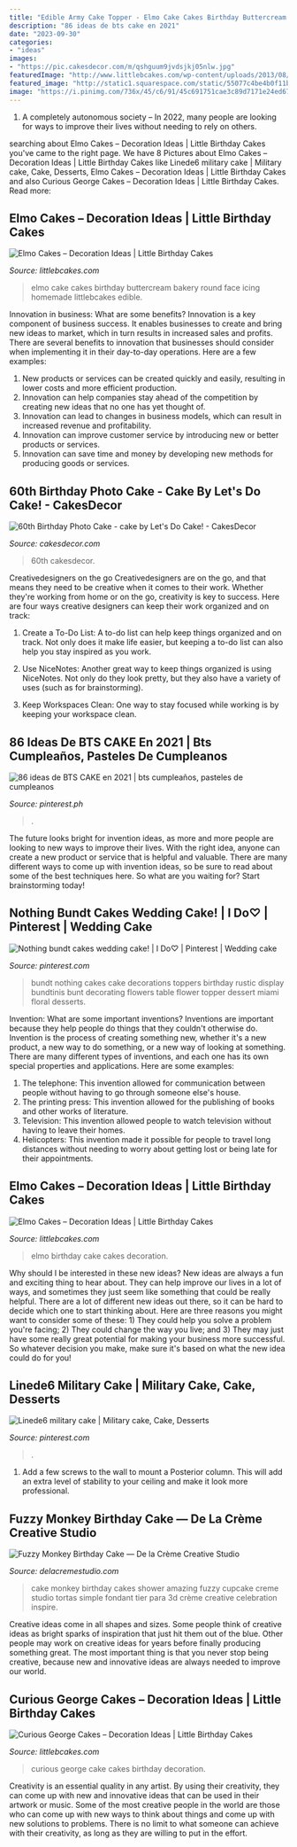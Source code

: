 ```yaml
---
title: "Edible Army Cake Topper - Elmo Cake Cakes Birthday Buttercream Bakery Round Face Icing Homemade Littlebcakes Edible"
description: "86 ideas de bts cake en 2021"
date: "2023-09-30"
categories:
- "ideas"
images:
- "https://pic.cakesdecor.com/m/qshguum9jvdsjkj05nlw.jpg"
featuredImage: "http://www.littlebcakes.com/wp-content/uploads/2013/08/Curious-George-Cake.jpg"
featured_image: "http://static1.squarespace.com/static/55077c4be4b0f11bacb25666/t/57374a190442629b019a5bfd/1463241252617/FuzzyMonkeyCake_05.jpg?format=1000w"
image: "https://i.pinimg.com/736x/45/c6/91/45c691751cae3c89d7171e24ed67c59f--miami-wedding-wedding-parties.jpg?b=t"
---
```



1. A completely autonomous society – In 2022, many people are looking for ways to improve their lives without needing to rely on others.

	

		
searching about Elmo Cakes – Decoration Ideas | Little Birthday Cakes you've came to the right page. We have 8 Pictures about Elmo Cakes – Decoration Ideas | Little Birthday Cakes like Linede6 military cake | Military cake, Cake, Desserts, Elmo Cakes – Decoration Ideas | Little Birthday Cakes and also Curious George Cakes – Decoration Ideas | Little Birthday Cakes. Read more:
		
    
## Elmo Cakes – Decoration Ideas | Little Birthday Cakes

<img loading=lazy src="http://www.littlebcakes.com/wp-content/uploads/2013/08/Pictures-of-Elmo-Cakes.jpg" onerror="this.onerror=null;this.src='https://tse1.mm.bing.net/th?id=OIP.afJum0zYWGItI5jplRnPgwHaE8&amp;pid=15.1';" alt="Elmo Cakes – Decoration Ideas | Little Birthday Cakes">

_Source: littlebcakes.com_

>elmo cake cakes birthday buttercream bakery round face icing homemade littlebcakes edible. 

	

Innovation in business: What are some benefits?
Innovation is a key component of business success. It enables businesses to create and bring new ideas to market, which in turn results in increased sales and profits. There are several benefits to innovation that businesses should consider when implementing it in their day-to-day operations. Here are a few examples: 
1) New products or services can be created quickly and easily, resulting in lower costs and more efficient production. 
2) Innovation can help companies stay ahead of the competition by creating new ideas that no one has yet thought of. 
3) Innovation can lead to changes in business models, which can result in increased revenue and profitability. 
4) Innovation can improve customer service by introducing new or better products or services. 
5) Innovation can save time and money by developing new methods for producing goods or services.

    
## 60th Birthday Photo Cake - Cake By Let&#039;s Do Cake! - CakesDecor

<img loading=lazy src="https://pic.cakesdecor.com/m/qshguum9jvdsjkj05nlw.jpg" onerror="this.onerror=null;this.src='https://tse4.mm.bing.net/th?id=OIP.U2OJ0-5UXXc6VlHdeJ19pwHaKW&amp;pid=15.1';" alt="60th Birthday Photo Cake - cake by Let&#039;s Do Cake! - CakesDecor">

_Source: cakesdecor.com_

>60th cakesdecor. 

	

Creativedesigners on the go
Creativedesigners are on the go, and that means they need to be creative when it comes to their work. Whether they're working from home or on the go, creativity is key to success. Here are four ways creative designers can keep their work organized and on track:
1. Create a To-Do List: A to-do list can help keep things organized and on track. Not only does it make life easier, but keeping a to-do list can also help you stay inspired as you work.

2. Use NiceNotes: Another great way to keep things organized is using NiceNotes. Not only do they look pretty, but they also have a variety of uses (such as for brainstorming).

3. Keep Workspaces Clean: One way to stay focused while working is by keeping your workspace clean.

    
## 86 Ideas De BTS CAKE En 2021 | Bts Cumpleaños, Pasteles De Cumpleanos

<img loading=lazy src="https://i.pinimg.com/474x/2d/4c/f8/2d4cf87e8eb7ac52c669c6b29fdfb614.jpg" onerror="this.onerror=null;this.src='https://tse3.mm.bing.net/th?id=OIP.rejtd-LPZTElzsDItk7xVQAAAA&amp;pid=15.1';" alt="86 ideas de BTS CAKE en 2021 | bts cumpleaños, pasteles de cumpleanos">

_Source: pinterest.ph_

>. 

	

The future looks bright for invention ideas, as more and more people are looking to new ways to improve their lives. With the right idea, anyone can create a new product or service that is helpful and valuable. There are many different ways to come up with invention ideas, so be sure to read about some of the best techniques here. So what are you waiting for? Start brainstorming today!

    
## Nothing Bundt Cakes Wedding Cake! | I Do♡ | Pinterest | Wedding Cake

<img loading=lazy src="https://i.pinimg.com/736x/45/c6/91/45c691751cae3c89d7171e24ed67c59f--miami-wedding-wedding-parties.jpg?b=t" onerror="this.onerror=null;this.src='https://tse3.mm.bing.net/th?id=OIP.LrTguhXK-PVlP4RqrD1YwgHaLj&amp;pid=15.1';" alt="Nothing bundt cakes wedding cake! | I Do♡ | Pinterest | Wedding cake">

_Source: pinterest.com_

>bundt nothing cakes cake decorations toppers birthday rustic display bundtinis bunt decorating flowers table flower topper dessert miami floral desserts. 

	

Invention: What are some important inventions?
Inventions are important because they help people do things that they couldn't otherwise do. Invention is the process of creating something new, whether it's a new product, a new way to do something, or a new way of looking at something. There are many different types of inventions, and each one has its own special properties and applications. Here are some examples: 
1. The telephone: This invention allowed for communication between people without having to go through someone else's house.
2. The printing press: This invention allowed for the publishing of books and other works of literature.
3. Television: This invention allowed people to watch television without having to leave their homes.
4. Helicopters: This invention made it possible for people to travel long distances without needing to worry about getting lost or being late for their appointments.

    
## Elmo Cakes – Decoration Ideas | Little Birthday Cakes

<img loading=lazy src="http://www.littlebcakes.com/wp-content/uploads/2013/08/Elmo-Birthday-Cake-Photos.jpg" onerror="this.onerror=null;this.src='https://tse4.mm.bing.net/th?id=OIP.zJBijy3paFQDt7D41Mf83AHaLJ&amp;pid=15.1';" alt="Elmo Cakes – Decoration Ideas | Little Birthday Cakes">

_Source: littlebcakes.com_

>elmo birthday cake cakes decoration. 

	

Why should I be interested in these new ideas?
New ideas are always a fun and exciting thing to hear about. They can help improve our lives in a lot of ways, and sometimes they just seem like something that could be really helpful. There are a lot of different new ideas out there, so it can be hard to decide which one to start thinking about. Here are three reasons you might want to consider some of these: 1) They could help you solve a problem you're facing; 2) They could change the way you live; and 3) They may just have some really great potential for making your business more successful. So whatever decision you make, make sure it's based on what the new idea could do for you!

    
## Linede6 Military Cake | Military Cake, Cake, Desserts

<img loading=lazy src="https://i.pinimg.com/736x/ff/f0/4a/fff04a0ec764f43e1edc895412fe8f18.jpg" onerror="this.onerror=null;this.src='https://tse1.mm.bing.net/th?id=OIP.EZEONWuU9v_j_Jo4wSOibAHaHa&amp;pid=15.1';" alt="Linede6 military cake | Military cake, Cake, Desserts">

_Source: pinterest.com_

>. 

	

1. Add a few screws to the wall to mount a Posterior column. This will add an extra level of stability to your ceiling and make it look more professional.

    
## Fuzzy Monkey Birthday Cake — De La Crème Creative Studio

<img loading=lazy src="http://static1.squarespace.com/static/55077c4be4b0f11bacb25666/t/57374a190442629b019a5bfd/1463241252617/FuzzyMonkeyCake_05.jpg?format=1000w" onerror="this.onerror=null;this.src='https://tse2.mm.bing.net/th?id=OIP.VeT5NgmE95Tliz2XfDEbowHaKX&amp;pid=15.1';" alt="Fuzzy Monkey Birthday Cake — De la Crème Creative Studio">

_Source: delacremestudio.com_

>cake monkey birthday cakes shower amazing fuzzy cupcake creme studio tortas simple fondant tier para 3d crème creative celebration inspire. 

	

Creative ideas come in all shapes and sizes. Some people think of creative ideas as bright sparks of inspiration that just hit them out of the blue. Other people may work on creative ideas for years before finally producing something great. The most important thing is that you never stop being creative, because new and innovative ideas are always needed to improve our world.

    
## Curious George Cakes – Decoration Ideas | Little Birthday Cakes

<img loading=lazy src="http://www.littlebcakes.com/wp-content/uploads/2013/08/Curious-George-Cake.jpg" onerror="this.onerror=null;this.src='https://tse1.mm.bing.net/th?id=OIP.X29uL1NY2ENAQBYX5Bp3nQHaJ4&amp;pid=15.1';" alt="Curious George Cakes – Decoration Ideas | Little Birthday Cakes">

_Source: littlebcakes.com_

>curious george cake cakes birthday decoration. 

	

Creativity is an essential quality in any artist. By using their creativity, they can come up with new and innovative ideas that can be used in their artwork or music. Some of the most creative people in the world are those who can come up with new ways to think about things and come up with new solutions to problems. There is no limit to what someone can achieve with their creativity, as long as they are willing to put in the effort.

